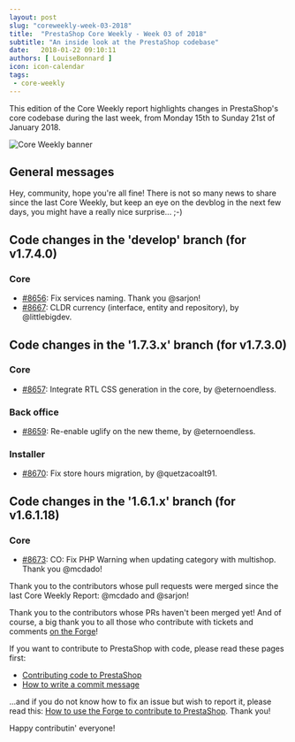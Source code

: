 ```yaml
---
layout: post
slug: "coreweekly-week-03-2018"
title:  "PrestaShop Core Weekly - Week 03 of 2018"
subtitle: "An inside look at the PrestaShop codebase"
date:   2018-01-22 09:10:11
authors: [ LouiseBonnard ]
icon: icon-calendar
tags:
 - core-weekly
---
```


This edition of the Core Weekly report highlights changes in PrestaShop's core codebase during the last week, from Monday 15th to Sunday 21st of January 2018.

![Core Weekly banner](/assets/images/2017/04/core_weekly_banner.jpg)


## General messages

Hey, community, hope you're all fine! There is not so many news to share since the last Core Weekly, but keep an eye on the devblog in the next few days, you might have a really nice surprise... ;-)


## Code changes in the 'develop' branch (for v1.7.4.0)

### Core

* [#8656](https://github.com/PrestaShop/PrestaShop/pull/8656): Fix services naming. Thank you @sarjon!
* [#8667](https://github.com/PrestaShop/PrestaShop/pull/8667): CLDR currency (interface, entity and repository), by @littlebigdev.


## Code changes in the '1.7.3.x' branch (for v1.7.3.0)

### Core

* [#8657](https://github.com/PrestaShop/PrestaShop/pull/8657): Integrate RTL CSS generation in the core, by @eternoendless.


### Back office

* [#8659](https://github.com/PrestaShop/PrestaShop/pull/8659): Re-enable uglify on the new theme, by @eternoendless.


### Installer

* [#8670](https://github.com/PrestaShop/PrestaShop/pull/8670): Fix store hours migration, by @quetzacoalt91.


## Code changes in the '1.6.1.x' branch (for v1.6.1.18)

### Core

* [#8673](https://github.com/PrestaShop/PrestaShop/pull/8673): CO: Fix PHP Warning when updating category with multishop. Thank you @mcdado!

Thank you to the contributors whose pull requests were merged since the last Core Weekly Report: @mcdado and @sarjon!

Thank you to the contributors whose PRs haven't been merged yet! And of course, a big thank you to all those who contribute with tickets and comments [on the Forge](http://forge.prestashop.com/)!

If you want to contribute to PrestaShop with code, please read these pages first:

 * [Contributing code to PrestaShop](http://doc.prestashop.com/display/PS16/Contributing+code+to+PrestaShop)
 * [How to write a commit message](http://doc.prestashop.com/display/PS16/How+to+write+a+commit+message)

...and if you do not know how to fix an issue but wish to report it, please read this: [How to use the Forge to contribute to PrestaShop](http://doc.prestashop.com/display/PS16/How+to+use+the+Forge+to+contribute+to+PrestaShop). Thank you!

Happy contributin' everyone!
